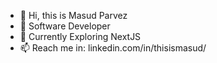 - 👋 Hi, this is Masud Parvez
- 👀 Software Developer
- 🌱 Currently Exploring NextJS
- 📫 Reach me in: linkedin.com/in/thisismasud/

<!---
thisismasud/thisismasud is a ✨ special ✨ repository because its `README.md` (this file) appears on your GitHub profile.
You can click the Preview link to take a look at your changes.
--->
